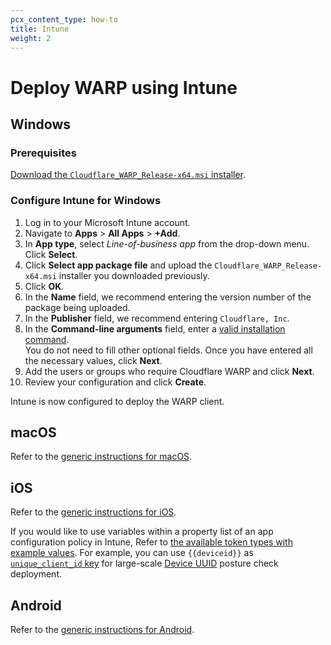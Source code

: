```yaml
---
pcx_content_type: how-to
title: Intune
weight: 2
---
```


# Deploy WARP using Intune

## Windows

### Prerequisites

[Download the `Cloudflare_WARP_Release-x64.msi` installer](/cloudflare-one/connections/connect-devices/warp/download-warp/#windows).

### Configure Intune for Windows

1. Log in to your Microsoft Intune account.
2. Navigate to **Apps** > **All Apps** > **+Add**.
3. In **App type**, select _Line-of-business app_ from the drop-down menu. Click **Select**.
4. Click **Select app package file** and upload the `Cloudflare_WARP_Release-x64.msi` installer you downloaded previously.
5. Click **OK**.
6. In the **Name** field, we recommend entering the version number of the package being uploaded.
7. In the **Publisher** field, we recommend entering `Cloudflare, Inc`.
8. In the **Command-line arguments** field, enter a [valid installation command](/cloudflare-one/connections/connect-devices/warp/deployment/mdm-deployment/#windows). \
You do not need to fill other optional fields. Once you have entered all the necessary values, click **Next**.
9. Add the users or groups who require Cloudflare WARP and click **Next**.
10. Review your configuration and click **Create**.

Intune is now configured to deploy the WARP client.

## macOS

Refer to the [generic instructions for macOS](/cloudflare-one/connections/connect-devices/warp/deployment/mdm-deployment/#macos).

## iOS

Refer to the [generic instructions for iOS](/cloudflare-one/connections/connect-devices/warp/deployment/mdm-deployment/#ios).

If you would like to use variables within a property list of an app configuration policy in Intune, Refer to [the available token types with example values](https://learn.microsoft.com/en-us/mem/intune/apps/app-configuration-policies-use-ios#tokens-used-in-the-property-list). For example, you can use `{{deviceid}}` as [`unique_client_id` key](/cloudflare-one/connections/connect-devices/warp/deployment/mdm-deployment/parameters/#unique_client_id) for large-scale [Device UUID](/cloudflare-one/identity/devices/warp-client-checks/device-uuid.md) posture check deployment.

## Android

Refer to the [generic instructions for Android](/cloudflare-one/connections/connect-devices/warp/deployment/mdm-deployment/#android).
